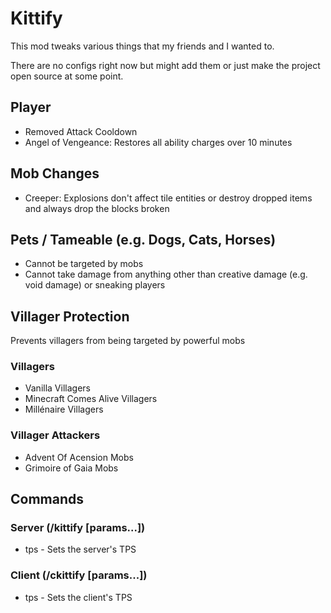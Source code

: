 # Kittify

This mod tweaks various things that my friends and I wanted to.

There are no configs right now but might add them or just make the project open source at some point.

## Player
- Removed Attack Cooldown
- Angel of Vengeance: Restores all ability charges over 10 minutes

## Mob Changes
- Creeper: Explosions don't affect tile entities or destroy dropped items and always drop the blocks broken

## Pets / Tameable (e.g. Dogs, Cats, Horses)
- Cannot be targeted by mobs
- Cannot take damage from anything other than creative damage (e.g. void damage) or sneaking players

## Villager Protection
Prevents villagers from being targeted by powerful mobs

### Villagers
- Vanilla Villagers
- Minecraft Comes Alive Villagers
- Millénaire Villagers

### Villager Attackers
- Advent Of Acension Mobs
- Grimoire of Gaia Mobs

## Commands
### Server (/kittify <command> [params...])
- tps <tps> - Sets the server's TPS
### Client (/ckittify <command> [params...])
- tps <tps> - Sets the client's TPS
